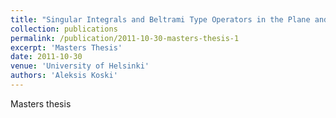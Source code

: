 ```yaml
---
title: "Singular Integrals and Beltrami Type Operators in the Plane and Beyond"
collection: publications
permalink: /publication/2011-10-30-masters-thesis-1
excerpt: 'Masters Thesis'
date: 2011-10-30
venue: 'University of Helsinki'
authors: 'Aleksis Koski'
---
```

Masters thesis
